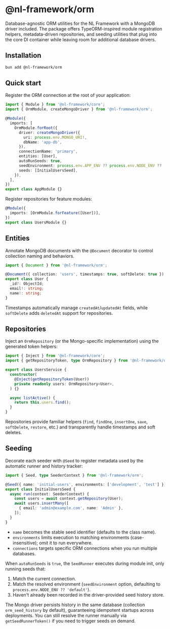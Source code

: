 # @nl-framework/orm

Database-agnostic ORM utilities for the NL Framework with a MongoDB driver included. The package offers TypeORM-inspired module registration helpers, metadata-driven repositories, and seeding utilities that plug into the core DI container while leaving room for additional database drivers.

## Installation

```bash
bun add @nl-framework/orm
```

## Quick start

Register the ORM connection at the root of your application:

```ts
import { Module } from '@nl-framework/core';
import { OrmModule, createMongoDriver } from '@nl-framework/orm';

@Module({
  imports: [
    OrmModule.forRoot({
      driver: createMongoDriver({
        uri: process.env.MONGO_URI!,
        dbName: 'app-db',
      }),
      connectionName: 'primary',
      entities: [User],
      autoRunSeeds: true,
      seedEnvironment: process.env.APP_ENV ?? process.env.NODE_ENV ?? 'default',
      seeds: [InitialUsersSeed],
    }),
  ],
})
export class AppModule {}
```

Register repositories for feature modules:

```ts
@Module({
  imports: [OrmModule.forFeature([User])],
})
export class UsersModule {}
```

## Entities

Annotate MongoDB documents with the `@Document` decorator to control collection naming and behaviors.

```ts
import { Document } from '@nl-framework/orm';

@Document({ collection: 'users', timestamps: true, softDelete: true })
export class User {
  _id?: ObjectId;
  email!: string;
  name!: string;
}
```

Timestamps automatically manage `createdAt`/`updatedAt` fields, while `softDelete` adds `deletedAt` support for repositories.

## Repositories

Inject an `OrmRepository` (or the Mongo-specific implementation) using the generated token helpers:

```ts
import { Inject } from '@nl-framework/core';
import { getRepositoryToken, type OrmRepository } from '@nl-framework/orm';

export class UsersService {
  constructor(
    @Inject(getRepositoryToken(User))
    private readonly users: OrmRepository<User>,
  ) {}

  async listActive() {
    return this.users.find();
  }
}
```

Repositories provide familiar helpers (`find`, `findOne`, `insertOne`, `save`, `softDelete`, `restore`, etc.) and transparently handle timestamps and soft deletes.

## Seeding

Decorate each seeder with `@Seed` to register metadata used by the automatic runner and history tracker:

```ts
import { Seed, type SeederContext } from '@nl-framework/orm';

@Seed({ name: 'initial-users', environments: ['development', 'test'] })
export class InitialUsersSeed {
  async run(context: SeederContext) {
    const users = await context.getRepository(User);
    await users.insertMany([
      { email: 'admin@example.com', name: 'Admin' },
    ]);
  }
}
```

- `name` becomes the stable seed identifier (defaults to the class name).
- `environments` limits execution to matching environments (case-insensitive); omit it to run everywhere.
- `connections` targets specific ORM connections when you run multiple databases.

When `autoRunSeeds` is `true`, the `SeedRunner` executes during module init, only running seeds that:

1. Match the current connection.
2. Match the resolved environment (`seedEnvironment` option, defaulting to `process.env.NODE_ENV ?? 'default'`).
3. Haven't already been recorded in the driver-provided seed history store.

The Mongo driver persists history in the same database (collection `orm_seed_history` by default), guaranteeing idempotent startups across deployments. You can still resolve the runner manually via `getSeedRunnerToken()` if you need to trigger seeds on demand.
